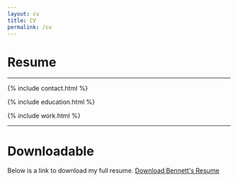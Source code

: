 ```yaml
---
layout: cv
title: CV
permalink: /cv
---
```


# Resume
___
{% include contact.html %}

{% include education.html %}

{% include work.html %}

___

# Downloadable
Below is a link to download my full resume.
[Download Bennett's Resume](assets/pdf/resume.pdf)
